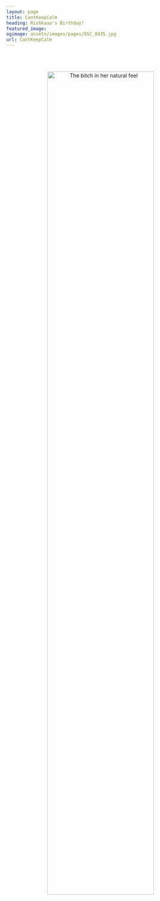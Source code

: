 ```yaml
---
layout: page
title: CantKeepCalm
heading: Rishkaaa's Birthday!
featured_image:
ogimage: assets/images/pages/DSC_0435.jpg
url: CantKeepCalm
---
```


<div class="powr-birthday-countdown" id="27ebaf78_1604053080"></div><script src="https://www.powr.io/powr.js?platform=html"></script>
<br><br>
<p align="center">
<img src="assets/images/pages/DSC_0435.jpg" width="75%" alt="The bitch in her natural feel">
</p>
